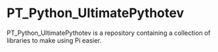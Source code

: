 # PT_Python_UltimatePythotev
PT_Python_UltimatePythotev is a repository containing a collection of libraries to make using Pi easier.
